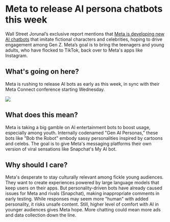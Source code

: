 # Meta to release AI persona chatbots this week

Wall Street Jorunal’s exclusive report mentions that [Meta is developing new AI chatbots](https://www.wsj.com/tech/ai/meta-ai-chatbot-younger-users-dab6cb32?utm_source=bensbites\&utm_medium=referral\&utm_campaign=meta-to-release-ai-persona-chatbots-this-week) that imitate fictional characters and celebrities, hoping to drive engagement among Gen Z. Meta’s goal is to bring the teenagers and young adults, who have flocked to TikTok, back over to Meta's apps like Instagram.

## What's going on here?

Meta is rushing to release AI bots as early as this week, in sync with their Meta Connect conference starting Wednesday.

![](https://media.beehiiv.com/cdn-cgi/image/fit=scale-down,format=auto,onerror=redirect,quality=80/uploads/asset/file/e2e15f0d-74e0-4d3c-b2c3-c7b4e7d5ca80/image.png)

## What does this mean?

Meta is taking a big gamble on AI entertainment bots to boost usage, especially among youth. Internally codenamed "Gen AI Personas," these bots like "Bob the Robot" embody sassy personalities inspired by cartoons and celebs. The goal is to give Meta's messaging platforms their own version of viral sensations like Snapchat's My AI bot.

## Why should I care?

Meta's desperate to stay culturally relevant among fickle young audiences. They want to create experiences powered by large language models that keep users on their apps. But personality-driven bots have already caused issues for Meta and rivals (Snapchat), making inappropriate comments in early testing. While responses may seem more "human" with added personality, it risks unsafe content. Still, higher level of comfort with AI in younger audiences gives Meta hope. More chatting could mean more ads and data collection down the line.
